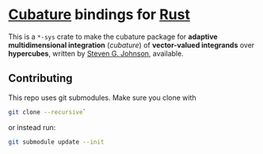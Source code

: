 # [Cubature](https://github.com/stevengj/cubature) bindings for [Rust](https://www.rust-lang.org/)

This is a `*-sys` crate to make the cubature package for **adaptive multidimensional integration** (*cubature*) of **vector-valued integrands** over **hypercubes**, written by
[Steven G. Johnson](http://math.mit.edu/~stevenj), available.

## Contributing

This repo uses git submodules. Make sure you clone with

```sh
git clone --recursive`
```

or instead run:

```sh
git submodule update --init
```